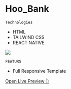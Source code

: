 # Hoo_Bank

`Technologies`
- HTML
- TAILWIND CSS
- REACT NATIVE
  
![](https://github.com/OmarElbedwehy/Hoo_Bank/assets/98553227/e9f9b33e-b094-4e1a-a3a1-3b5107d404a4)

`FEATURS`
- Full Responsive Template

<a href="[placeholder.com](https://hhoobankk.netlify.app/)" target="_blank">Open Live Preview 👆</a>
